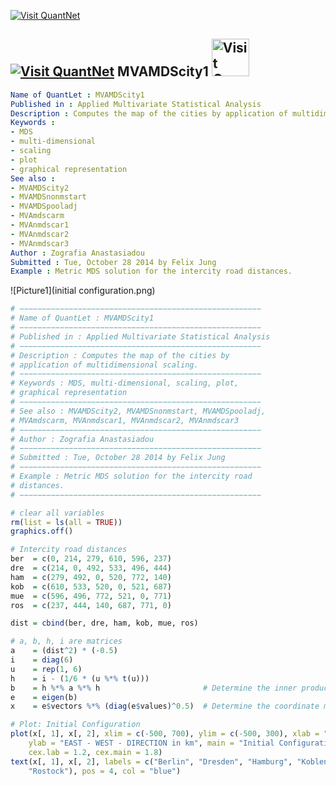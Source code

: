 
[<img src="https://github.com/QuantLet/Styleguide-and-Validation-procedure/blob/master/pictures/banner.png" alt="Visit QuantNet">](http://quantlet.de/index.php?p=info)

## [<img src="https://github.com/QuantLet/Styleguide-and-Validation-procedure/blob/master/pictures/qloqo.png" alt="Visit QuantNet">](http://quantlet.de/) **MVAMDScity1** [<img src="https://github.com/QuantLet/Styleguide-and-Validation-procedure/blob/master/pictures/QN2.png" width="60" alt="Visit QuantNet 2.0">](http://quantlet.de/d3/ia)

```yaml
Name of QuantLet : MVAMDScity1
Published in : Applied Multivariate Statistical Analysis
Description : Computes the map of the cities by application of multidimensional scaling.
Keywords :
- MDS
- multi-dimensional
- scaling
- plot
- graphical representation
See also :
- MVAMDScity2
- MVAMDSnonmstart
- MVAMDSpooladj
- MVAmdscarm
- MVAnmdscar1
- MVAnmdscar2
- MVAnmdscar3
Author : Zografia Anastasiadou
Submitted : Tue, October 28 2014 by Felix Jung
Example : Metric MDS solution for the intercity road distances.
```

![Picture1](initial configuration.png)


```r
# −−−−−−−−−−−−−−−−−−−−−−−−−−−−−−−−−−−−−−−−−−−−−−−−−−−−−−
# Name of QuantLet : MVAMDScity1
# −−−−−−−−−−−−−−−−−−−−−−−−−−−−−−−−−−−−−−−−−−−−−−−−−−−−−−
# Published in : Applied Multivariate Statistical Analysis
# −−−−−−−−−−−−−−−−−−−−−−−−−−−−−−−−−−−−−−−−−−−−−−−−−−−−−−
# Description : Computes the map of the cities by 
# application of multidimensional scaling.
# −−−−−−−−−−−−−−−−−−−−−−−−−−−−−−−−−−−−−−−−−−−−−−−−−−−−−−
# Keywords : MDS, multi-dimensional, scaling, plot, 
# graphical representation
# −−−−−−−−−−−−−−−−−−−−−−−−−−−−−−−−−−−−−−−−−−−−−−−−−−−−−−
# See also : MVAMDScity2, MVAMDSnonmstart, MVAMDSpooladj, 
# MVAmdscarm, MVAnmdscar1, MVAnmdscar2, MVAnmdscar3
# −−−−−−−−−−−−−−−−−−−−−−−−−−−−−−−−−−−−−−−−−−−−−−−−−−−−−−
# Author : Zografia Anastasiadou
# −−−−−−−−−−−−−−−−−−−−−−−−−−−−−−−−−−−−−−−−−−−−−−−−−−−−−−
# Submitted : Tue, October 28 2014 by Felix Jung
# −−−−−−−−−−−−−−−−−−−−−−−−−−−−−−−−−−−−−−−−−−−−−−−−−−−−−−
# Example : Metric MDS solution for the intercity road 
# distances.
# −−−−−−−−−−−−−−−−−−−−−−−−−−−−−−−−−−−−−−−−−−−−−−−−−−−−−−

# clear all variables
rm(list = ls(all = TRUE))
graphics.off()

# Intercity road distances
ber  = c(0, 214, 279, 610, 596, 237)
dre  = c(214, 0, 492, 533, 496, 444)
ham  = c(279, 492, 0, 520, 772, 140)
kob  = c(610, 533, 520, 0, 521, 687)
mue  = c(596, 496, 772, 521, 0, 771)
ros  = c(237, 444, 140, 687, 771, 0)

dist = cbind(ber, dre, ham, kob, mue, ros)

# a, b, h, i are matrices
a    = (dist^2) * (-0.5)
i    = diag(6)
u    = rep(1, 6)
h    = i - (1/6 * (u %*% t(u)))
b    = h %*% a %*% h                       # Determine the inner product matrix
e    = eigen(b)
x    = e$vectors %*% (diag(e$values)^0.5)  # Determine the coordinate matrix

# Plot: Initial Configuration
plot(x[, 1], x[, 2], xlim = c(-500, 700), ylim = c(-500, 300), xlab = "NORTH - SOUTH - DIRECTION in km", 
    ylab = "EAST - WEST - DIRECTION in km", main = "Initial Configuration", cex.axis = 1.2, 
    cex.lab = 1.2, cex.main = 1.8)
text(x[, 1], x[, 2], labels = c("Berlin", "Dresden", "Hamburg", "Koblenz", "Muenchen", 
    "Rostock"), pos = 4, col = "blue") 

```
